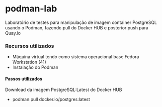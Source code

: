 # podman-lab
Laboratório de testes para manipulação de imagem container PostgreSQL usando o Podman, fazendo pull do Docker HUB e posterior push para Quay.io

### Recursos utilizados
- Máquina virtual tendo como sistema operacional base Fedora Workstation (41)
- Instalação do Podman

#### Passos utilizados
Download da imagem PostgreSQL:Latest do Docker HUB
- podman pull docker.io/postgres:latest

